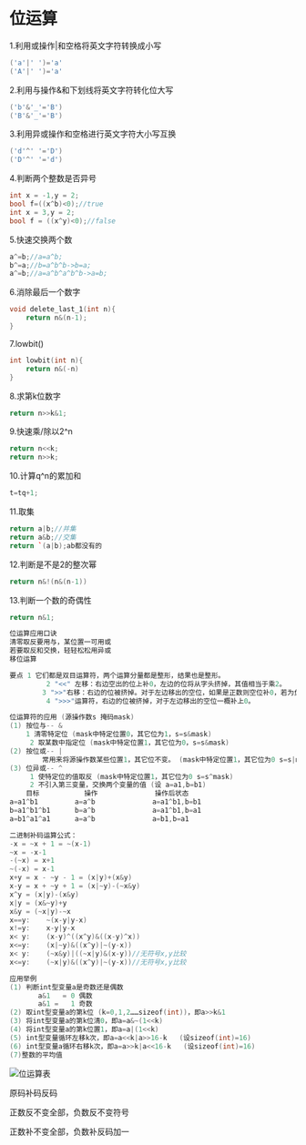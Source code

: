 # 位运算

1.利用或操作|和空格将英文字符转换成小写

```cpp
('a'|' ')='a'
('A'|' ')='a'
```

2.利用与操作&和下划线将英文字符转化位大写

```cpp
('b'&'_'='B')
('B'&'_'='B')
```

3.利用异或操作和空格进行英文字符大小写互换

```cpp
('d'^' '='D')
('D'^' '='d')
```

4.判断两个整数是否异号

```cpp
int x = -1,y = 2;
bool f=((x^b)<0);//true
int x = 3,y = 2;
bool f = ((x^y)<0);//false
```

5.快速交换两个数

```cpp
a^=b;//a=a^b;
b^=a;//b=a^b^b->b=a;
a^=b;//a=a^b^a^b^b->a=b;

```

6.消除最后一个数字

```cpp
void delete_last_1(int n){
    return n&(n-1);
}
```

7.lowbit()

```cpp
int lowbit(int n){
    return n&(-n)
}
```

8.求第k位数字

```cpp
return n>>k&1;
```

9.快速乘/除以2^n

```cpp
return n<<k;
return n>>k;
```

10.计算q^n的累加和

```cpp
t=tq+1;
```

11.取集

```cpp
return a|b;//并集
return a&b;//交集
return `(a|b);ab都没有的
```

12.判断是不是2的整次幂

```cpp
return n&!(n&(n-1))
```

13.判断一个数的奇偶性

```cpp
return n&1;
```

```cpp
位运算应用口诀
清零取反要用与，某位置一可用或
若要取反和交换，轻轻松松用异或
移位运算

要点 1 它们都是双目运算符，两个运算分量都是整形，结果也是整形。
         2 "<<" 左移：右边空出的位上补0，左边的位将从字头挤掉，其值相当于乘2。
        3 ">>"右移：右边的位被挤掉。对于左边移出的空位，如果是正数则空位补0，若为负数，可能补0或补1，这取决于所用的计算机系统。
         4 ">>>"运算符，右边的位被挤掉，对于左边移出的空位一概补上0。

位运算符的应用 (源操作数s 掩码mask)
(1) 按位与-- &
    1 清零特定位 (mask中特定位置0，其它位为1，s=s&mask)
     2 取某数中指定位 (mask中特定位置1，其它位为0，s=s&mask)
(2) 按位或-- |
        常用来将源操作数某些位置1，其它位不变。 (mask中特定位置1，其它位为0 s=s|mask)
(3) 位异或-- ^
     1 使特定位的值取反 (mask中特定位置1，其它位为0 s=s^mask)
     2 不引入第三变量，交换两个变量的值 (设 a=a1,b=b1)
    目标           操作              操作后状态
a=a1^b1         a=a^b              a=a1^b1,b=b1
b=a1^b1^b1      b=a^b              a=a1^b1,b=a1
a=b1^a1^a1      a=a^b              a=b1,b=a1

二进制补码运算公式：
-x = ~x + 1 = ~(x-1)
~x = -x-1
-(~x) = x+1
~(-x) = x-1
x+y = x - ~y - 1 = (x|y)+(x&y)
x-y = x + ~y + 1 = (x|~y)-(~x&y)
x^y = (x|y)-(x&y)
x|y = (x&~y)+y
x&y = (~x|y)-~x
x==y:    ~(x-y|y-x)
x!=y:    x-y|y-x
x< y:    (x-y)^((x^y)&((x-y)^x))
x<=y:    (x|~y)&((x^y)|~(y-x))
x< y:    (~x&y)|((~x|y)&(x-y))//无符号x,y比较
x<=y:    (~x|y)&((x^y)|~(y-x))//无符号x,y比较

应用举例
(1) 判断int型变量a是奇数还是偶数           
       a&1   = 0 偶数
       a&1 =   1 奇数
(2) 取int型变量a的第k位 (k=0,1,2……sizeof(int))，即a>>k&1
(3) 将int型变量a的第k位清0，即a=a&~(1<<k)
(4) 将int型变量a的第k位置1，即a=a|(1<<k)
(5) int型变量循环左移k次，即a=a<<k|a>>16-k   (设sizeof(int)=16)
(6) int型变量a循环右移k次，即a=a>>k|a<<16-k   (设sizeof(int)=16)
(7)整数的平均值
```

![位运算表](https://i.loli.net/2020/03/03/akDCZRK8YBbznfg.png)

原码补码反码

正数反不变全部，负数反不变符号

正数补不变全部，负数补反码加一